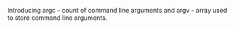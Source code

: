 Introducing argc - count of command line arguments and argv - array used to store command line arguments.
